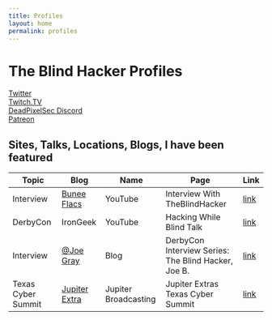 ```yaml
---
title: Profiles
layout: home
permalink: profiles
---
```


# The Blind Hacker Profiles


[Twitter](https://twitter.com/TheBlindHacker)<br />
[Twitch.TV](https://www.twitch.tv/theblindhacker)<br />
[DeadPixelSec Discord](http://discord.deadpixelsec.com)<br />
[Patreon](https://www.patreon.com/theblindhacker)<br />


## Sites, Talks, Locations, Blogs, I have been featured 


|Topic  | Blog  | Name  |  Page  | Link   |
|----|---|---|---|---|
| Interview  | [Bunee Flacs](https://buneeflacs.com/) | YouTube  | Interview With TheBlindHacker   |  [link](https://www.youtube.com/watch?v=KOeWU62Ts4Y)  |
| DerbyCon   | IronGeek | YouTube  | Hacking While Blind Talk  | [link](https://www.youtube.com/watch?v=TmDMh3g2mps)  | 
| Interview | [@Joe Gray](https://twitter.com/C_3PJoe) | Blog | DerbyCon Interview Series: The Blind Hacker, Joe B. | [link](https://medium.com/@_C_3PJoe/derbycon-interview-series-the-blind-hacker-joe-b-453b7518fb7d) |
| Texas Cyber Summit| [Jupiter Extra](https://extras.show) | Jupiter Broadcasting | Jupiter Extras Texas Cyber Summit | [link](https://extras.show/16) |


